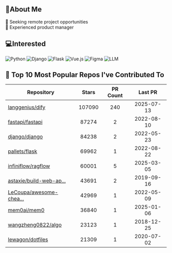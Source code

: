 ## 💫About Me 
👯 Seeking remote project opportunities   
🌱 Experienced product manager

## 💻Interested
![Python](https://img.shields.io/badge/python-3670A0?style=for-the-badge&logo=python&logoColor=ffdd54) ![Django](https://img.shields.io/badge/django-%23092E20.svg?style=for-the-badge&logo=django&logoColor=white) ![Flask](https://img.shields.io/badge/flask-%23000.svg?style=for-the-badge&logo=flask&logoColor=white) ![Vue.js](https://img.shields.io/badge/vuejs-%2335495e.svg?style=for-the-badge&logo=vuedotjs&logoColor=%234FC08D)  ![Figma](https://img.shields.io/badge/figma-%23F24E1E.svg?style=for-the-badge&logo=figma&logoColor=white) ![LLM](https://img.shields.io/badge/LLM-%23412991.svg?style=for-the-badge&logo=openai&logoColor=white)

## 🌟 Top 10 Most Popular Repos I've Contributed To

| Repository | Stars | PR Count | Last PR |
|-----|:---:|:---:|:---:|
| [langgenius/dify](https://github.com/langgenius/dify) | 107090 | 240 | 2025-07-13 |
| [fastapi/fastapi](https://github.com/fastapi/fastapi) | 87274 | 2 | 2022-08-10 |
| [django/django](https://github.com/django/django) | 84238 | 2 | 2022-05-23 |
| [pallets/flask](https://github.com/pallets/flask) | 69962 | 1 | 2022-08-22 |
| [infiniflow/ragflow](https://github.com/infiniflow/ragflow) | 60001 | 5 | 2025-03-05 |
| [astaxie/build-web-ap...](https://github.com/astaxie/build-web-application-with-golang) | 43691 | 2 | 2019-09-16 |
| [LeCoupa/awesome-chea...](https://github.com/LeCoupa/awesome-cheatsheets) | 42969 | 1 | 2022-05-09 |
| [mem0ai/mem0](https://github.com/mem0ai/mem0) | 36840 | 1 | 2025-01-06 |
| [wangzheng0822/algo](https://github.com/wangzheng0822/algo) | 23123 | 1 | 2018-12-25 |
| [lewagon/dotfiles](https://github.com/lewagon/dotfiles) | 21309 | 1 | 2020-07-02 |

